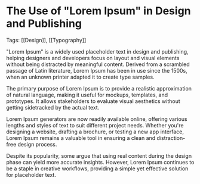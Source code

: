 # The Use of "Lorem Ipsum" in Design and Publishing

Tags: [[Design]], [[Typography]]

"Lorem Ipsum" is a widely used placeholder text in design and publishing, helping designers and developers focus on layout and visual elements without being distracted by meaningful content. Derived from a scrambled passage of Latin literature, Lorem Ipsum has been in use since the 1500s, when an unknown printer adapted it to create type samples.

The primary purpose of Lorem Ipsum is to provide a realistic approximation of natural language, making it useful for mockups, templates, and prototypes. It allows stakeholders to evaluate visual aesthetics without getting sidetracked by the actual text.

Lorem Ipsum generators are now readily available online, offering various lengths and styles of text to suit different project needs. Whether you're designing a website, drafting a brochure, or testing a new app interface, Lorem Ipsum remains a valuable tool in ensuring a clean and distraction-free design process.

Despite its popularity, some argue that using real content during the design phase can yield more accurate insights. However, Lorem Ipsum continues to be a staple in creative workflows, providing a simple yet effective solution for placeholder text.

